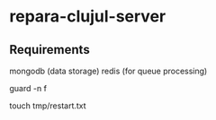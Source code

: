 repara-clujul-server
====================

Requirements
------------

mongodb (data storage)
redis (for queue processing)

guard -n f

touch tmp/restart.txt
